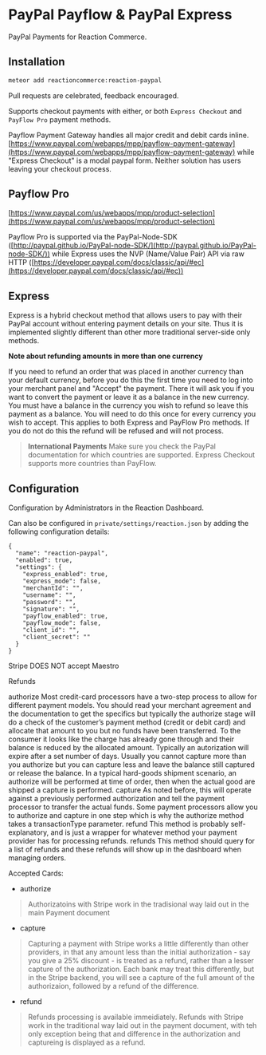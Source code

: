 # PayPal Payflow & PayPal Express
PayPal Payments for Reaction Commerce.

## Installation

```bash
meteor add reactioncommerce:reaction-paypal
```

Pull requests are celebrated, feedback encouraged.

Supports checkout payments with either, or both `Express Checkout` and `PayFlow Pro` payment methods.

Payflow Payment Gateway handles all major credit and debit cards inline. [https://www.paypal.com/webapps/mpp/payflow-payment-gateway](https://www.paypal.com/webapps/mpp/payflow-payment-gateway) while "Express Checkout" is a modal paypal form.  Neither solution has users leaving your checkout process.

## Payflow Pro
[https://www.paypal.com/us/webapps/mpp/product-selection](https://www.paypal.com/us/webapps/mpp/product-selection)

Payflow Pro is supported via the PayPal-Node-SDK ([http://paypal.github.io/PayPal-node-SDK/](http://paypal.github.io/PayPal-node-SDK/)) while Express uses the NVP (Name/Value Pair) API via raw HTTP ([https://developer.paypal.com/docs/classic/api/#ec](https://developer.paypal.com/docs/classic/api/#ec))

## Express
Express is a hybrid checkout method that allows users to pay with their PayPal account without entering payment details on your site. Thus it is implemented slightly different than other more traditional server-side only methods.

**Note about refunding amounts in more than one currency**

If you need to refund an order that was placed in another currency than your default currency, before you do this the first time you need to log into your merchant panel and "Accept" the payment. There it will ask you if you want to convert the payment or leave it as a balance in the new currency. You must have a balance in the currency you wish to refund so leave this payment as a balance. You will need to do this once for every currency you wish to accept. This applies to both Express and PayFlow Pro methods. If you do not do this the refund will be refused and will not process.

> **International Payments** Make sure you check the PayPal documentation for which countries are supported. Express Checkout supports more countries than PayFlow.

## Configuration
Configuration by Administrators in the Reaction Dashboard.

Can also be configured in `private/settings/reaction.json` by adding the following configuration details:

```
{
  "name": "reaction-paypal",
  "enabled": true,
  "settings": {
    "express_enabled": true,
    "express_mode": false,
    "merchantId": "",
    "username": "",
    "password": "",
    "signature": "",
    "payflow_enabled": true,
    "payflow_mode": false,
    "client_id": "",
    "client_secret": ""
  }
}
```


Stripe DOES NOT accept Maestro

Refunds







authorize
Most credit-card processors have a two-step process to allow for different payment models. You should read your merchant agreement and the documentation to get the specifics but typically the authorize stage will do a check of the customer’s payment method (credit or debit card) and allocate that amount to you but no funds have been transferred. To the consumer it looks like the charge has already gone through and their balance is reduced by the allocated amount. Typically an autorization will expire after a set number of days. Usually you cannot capture more than you authorize but you can capture less and leave the balance still captured or release the balance. In a typical hard-goods shipment scenario, an authorize will be performed at time of order, then when the actual good are shipped a capture is performed.
capture
As noted before, this will operate against a previously performed authorization and tell the payment processor to transfer the actual funds. Some payment processors allow you to authorize and capture in one step which is why the authorize method takes a transactionType parameter.
refund
This method is probably self-explanatory, and is just a wrapper for whatever method your payment provider has for processing refunds.
refunds
This method should query for a list of refunds and these refunds will show up in the dashboard when managing orders.


Accepted Cards: 


- authorize

> Authorizatoins with Stripe work in the tradisional way laid out in the main Payment document

- capture

> Capturing a payment with Stripe works a little differently than other providers, in that any amount less than the initial authorization - say you give a 25% discount - is treated as a refund, rather than a lesser capture of the authorization. Each bank may treat this differently, but in the Stripe backend, you will see a capture of the full amount of the authorizaion, followed by a refund of the difference.

- refund
> Refunds processing is available immeidiately. Refunds with Stripe work in the traditional way laid out in the payment document, with teh only exception being that and difference in the authorization and captureing is displayed as a refund.
